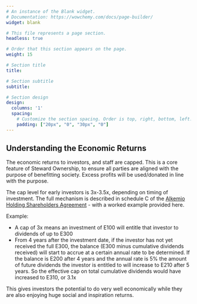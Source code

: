 ```yaml
---
# An instance of the Blank widget.
# Documentation: https://wowchemy.com/docs/page-builder/
widget: blank

# This file represents a page section.
headless: true

# Order that this section appears on the page.
weight: 15

# Section title
title: 

# Section subtitle
subtitle: 

# Section design
design:
  columns: '1'
  spacing:
    # Customize the section spacing. Order is top, right, bottom, left.
    padding: ["20px", "0", "30px", "0"]
---
```

## **Understanding the Economic Returns**
The economic returns to investors, and staff are capped. This is a core feature of Steward Ownership, to ensure all parties are aligned with the purpose of benefitting society. Excess profits will be used/donated in line with the purpose.

The cap level for early investors is 3x-3.5x, depending on timing of investment. The full mechanism is described in schedule C of the [Alkemio Holding Shareholders Agreement](./documents/alkemio_holding_shareholders_agreement.pdf) - with a worked example provided here.

Example: 
*	A cap of 3x means an investment of E100 will entitle that investor to dividends of up to E300
*	From 4 years after the investment date, if the investor has not yet received the full E300, the balance (E300 minus cumulative dividends received) will start to accrue at a certain annual rate to be determined. If the balance is E200 after 4 years and the annual rate is 5% the amount of future dividends the investor is entitled to will increase to E210 after 5 years. So the effective cap on total cumulative dividends would have increased to E310, or 3.1x

This gives investors the potential to do very well economically while they are also enjoying huge social and inspiration returns.
